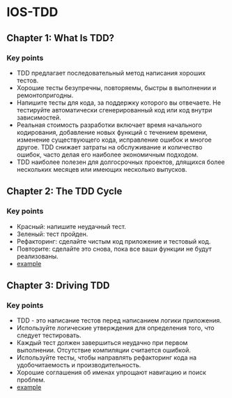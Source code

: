 # IOS-TDD

## Chapter 1: What Is TDD?
### Key points
- TDD предлагает последовательный метод написания хороших тестов.
- Хорошие тесты безупречны, повторяемы, быстры в выполнении и ремонтопригодны.
- Напишите тесты для кода, за поддержку которого вы отвечаете. Не тестируйте автоматически сгенерированный код или код внутри зависимостей.
- Реальная стоимость разработки включает время начального кодирования, добавление новых функций с течением времени, изменение существующего кода, исправление ошибок и многое другое. TDD снижает затраты на обслуживание и количество ошибок, часто делая его наиболее экономичным подходом.
- TDD наиболее полезен для долгосрочных проектов, длящихся более нескольких месяцев или имеющих несколько выпусков.

## Chapter 2: The TDD Cycle
### Key points
- Красный: напишите неудачный тест.
- Зеленый: тест пройден.
- Рефакторинг: сделайте чистым код приложение и тестовый код.
- Повторите: сделайте это снова, пока все ваши функции не будут реализованы.
- [example]( )

## Chapter 3: Driving TDD
### Key points
- TDD - это написание тестов перед написанием логики приложения.
- Используйте логические утверждения для определения того, что следует тестировать.
- Каждый тест должен завершиться неудачно при первом выполнении. Отсутствие компиляции считается ошибкой.
- Используйте тесты, чтобы направлять рефакторинг кода на удобочитаемость и производительность.
- Хорошие соглашения об именах упрощают навигацию и поиск проблем.
- [example]( )
